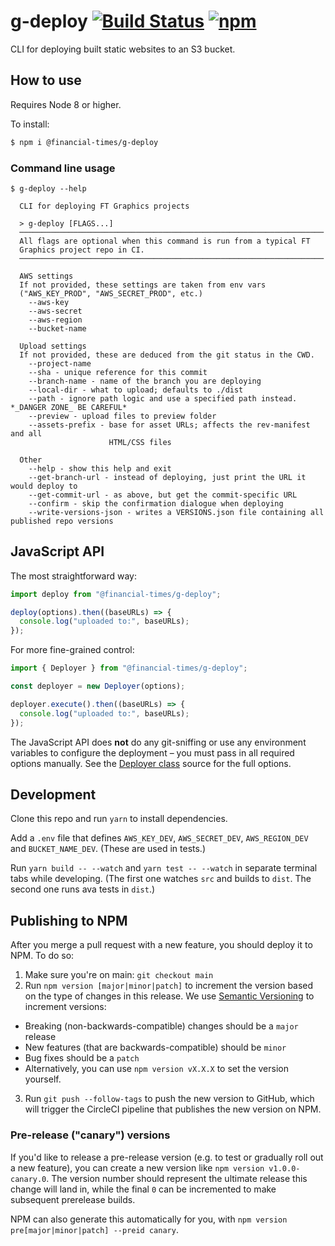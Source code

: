 # g-deploy [![Build Status][circle-image]][circle-url] [![npm](https://img.shields.io/npm/v/@financial-times/g-deploy.svg)](https://npmjs.com/package/@financial-times/g-deploy)

CLI for deploying built static websites to an S3 bucket.

## How to use

Requires Node 8 or higher.

To install:

```bash
$ npm i @financial-times/g-deploy
```

### Command line usage

```
$ g-deploy --help

  CLI for deploying FT Graphics projects

  > g-deploy [FLAGS...]
  ────────────────────────────────────────────────────────────────────
  All flags are optional when this command is run from a typical FT
  Graphics project repo in CI.
  ────────────────────────────────────────────────────────────────────

  AWS settings
  If not provided, these settings are taken from env vars
  ("AWS_KEY_PROD", "AWS_SECRET_PROD", etc.)
    --aws-key
    --aws-secret
    --aws-region
    --bucket-name

  Upload settings
  If not provided, these are deduced from the git status in the CWD.
    --project-name
    --sha - unique reference for this commit
    --branch-name - name of the branch you are deploying
    --local-dir - what to upload; defaults to ./dist
    --path - ignore path logic and use a specified path instead. *_DANGER ZONE_ BE CAREFUL*
    --preview - upload files to preview folder
    --assets-prefix - base for asset URLs; affects the rev-manifest and all
                      HTML/CSS files

  Other
    --help - show this help and exit
    --get-branch-url - instead of deploying, just print the URL it would deploy to
    --get-commit-url - as above, but get the commit-specific URL
    --confirm - skip the confirmation dialogue when deploying
    --write-versions-json - writes a VERSIONS.json file containing all published repo versions
```

## JavaScript API

The most straightforward way:

```js
import deploy from "@financial-times/g-deploy";

deploy(options).then((baseURLs) => {
  console.log("uploaded to:", baseURLs);
});
```

For more fine-grained control:

```js
import { Deployer } from "@financial-times/g-deploy";

const deployer = new Deployer(options);

deployer.execute().then((baseURLs) => {
  console.log("uploaded to:", baseURLs);
});
```

The JavaScript API does **not** do any git-sniffing or use any environment variables to configure the deployment – you must pass in all required options manually. See the [Deployer class](./src/Deployer.js) source for the full options.

## Development

Clone this repo and run `yarn` to install dependencies.

Add a `.env` file that defines `AWS_KEY_DEV`, `AWS_SECRET_DEV`, `AWS_REGION_DEV` and `BUCKET_NAME_DEV`. (These are used in tests.)

Run `yarn build -- --watch` and `yarn test -- --watch` in separate terminal tabs while developing. (The first one watches `src` and builds to `dist`. The second one runs ava tests in `dist`.)

## Publishing to NPM

After you merge a pull request with a new feature, you should deploy it to NPM. To do so:

1. Make sure you're on main: `git checkout main`
2. Run `npm version [major|minor|patch]` to increment the version based on the type of changes in this release. We use [Semantic Versioning](https://semver.org/) to increment versions:

- Breaking (non-backwards-compatible) changes should be a `major` release
- New features (that are backwards-compatible) should be `minor`
- Bug fixes should be a `patch`
- Alternatively, you can use `npm version vX.X.X` to set the version yourself.

3. Run `git push --follow-tags` to push the new version to GitHub, which will trigger the CircleCI pipeline that publishes the new version on NPM.

### Pre-release ("canary") versions

If you'd like to release a pre-release version (e.g. to test or gradually roll out a new feature), you can create a new version like `npm version v1.0.0-canary.0`. The version number should represent the ultimate release this change will land in, while the final `0` can be incremented to make subsequent prerelease builds.

NPM can also generate this automatically for you, with `npm version pre[major|minor|patch] --preid canary`.

<!-- badge URLs -->

[circle-url]: https://circleci.com/gh/ft-interactive/g-deploy
[circle-image]: https://circleci.com/gh/ft-interactive/g-deploy.svg?style=svg

